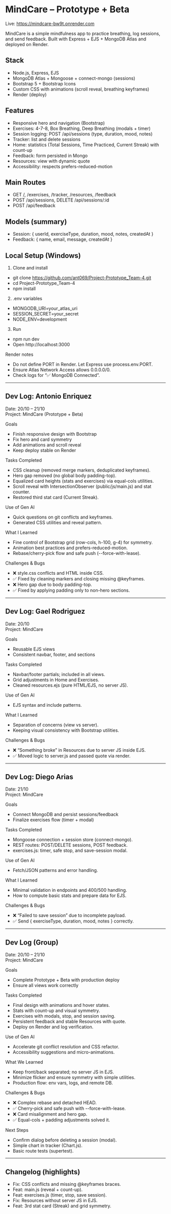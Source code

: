 # MindCare – Prototype + Beta

Live: https://mindcare-bw9t.onrender.com

MindCare is a simple mindfulness app to practice breathing, log sessions, and send feedback. Built with Express + EJS + MongoDB Atlas and deployed on Render.

## Stack
- Node.js, Express, EJS
- MongoDB Atlas + Mongoose + connect-mongo (sessions)
- Bootstrap 5 + Bootstrap Icons
- Custom CSS with animations (scroll reveal, breathing keyframes)
- Render (deploy)

## Features
- Responsive hero and navigation (Bootstrap)
- Exercises: 4-7-8, Box Breathing, Deep Breathing (modals + timer)
- Session logging: POST /api/sessions (type, duration, mood, notes)
- Tracker: list and delete sessions
- Home: statistics (Total Sessions, Time Practiced, Current Streak) with count-up
- Feedback: form persisted in Mongo
- Resources: view with dynamic quote
- Accessibility: respects prefers-reduced-motion

## Main Routes
- GET /, /exercises, /tracker, /resources, /feedback
- POST /api/sessions, DELETE /api/sessions/:id
- POST /api/feedback

## Models (summary)
- Session: { userId, exerciseType, duration, mood, notes, createdAt }
- Feedback: { name, email, message, createdAt }

## Local Setup (Windows)
1) Clone and install
- git clone https://github.com/ant069/Project-Prototype_Team-4.git
- cd Project-Prototype_Team-4
- npm install

2) .env variables
- MONGODB_URI=your_atlas_uri
- SESSION_SECRET=your_secret
- NODE_ENV=development

3) Run
- npm run dev
- Open http://localhost:3000

Render notes
- Do not define PORT in Render. Let Express use process.env.PORT.
- Ensure Atlas Network Access allows 0.0.0.0/0.
- Check logs for “✅ MongoDB Connected”.

---

## Dev Log: Antonio Enriquez

Date: 20/10 – 21/10  
Project: MindCare (Prototype + Beta)

Goals
- Finish responsive design with Bootstrap
- Fix hero and card symmetry
- Add animations and scroll reveal
- Keep deploy stable on Render

Tasks Completed
- CSS cleanup (removed merge markers, deduplicated keyframes).
- Hero gap removed (no global body padding-top).
- Equalized card heights (stats and exercises) via equal-cols utilities.
- Scroll reveal with IntersectionObserver (public/js/main.js) and stat counter.
- Restored third stat card (Current Streak).

Use of Gen AI
- Quick questions on git conflicts and keyframes.
- Generated CSS utilities and reveal pattern.

What I Learned
- Fine control of Bootstrap grid (row-cols, h-100, g-4) for symmetry.
- Animation best practices and prefers-reduced-motion.
- Rebase/cherry-pick flow and safe push (--force-with-lease).

Challenges & Bugs
- ❌ style.css conflicts and HTML inside CSS.
- ✅ Fixed by cleaning markers and closing missing @keyframes.
- ❌ Hero gap due to body padding-top.
- ✅ Fixed by applying padding only to non-hero sections.

---

## Dev Log: Gael Rodriguez

Date: 20/10  
Project: MindCare

Goals
- Reusable EJS views
- Consistent navbar, footer, and sections

Tasks Completed
- Navbar/footer partials; included in all views.
- Grid adjustments in Home and Exercises.
- Cleaned resources.ejs (pure HTML/EJS, no server JS).

Use of Gen AI
- EJS syntax and include patterns.

What I Learned
- Separation of concerns (view vs server).
- Keeping visual consistency with Bootstrap utilities.

Challenges & Bugs
- ❌ “Something broke” in Resources due to server JS inside EJS.
- ✅ Moved logic to server.js and passed quote via render.

---

## Dev Log: Diego Arias

Date: 21/10  
Project: MindCare

Goals
- Connect MongoDB and persist sessions/feedback
- Finalize exercises flow (timer + modal)

Tasks Completed
- Mongoose connection + session store (connect-mongo).
- REST routes: POST/DELETE sessions, POST feedback.
- exercises.js: timer, safe stop, and save-session modal.

Use of Gen AI
- Fetch/JSON patterns and error handling.

What I Learned
- Minimal validation in endpoints and 400/500 handling.
- How to compute basic stats and prepare data for EJS.

Challenges & Bugs
- ❌ “Failed to save session” due to incomplete payload.
- ✅ Send { exerciseType, duration, mood, notes } correctly.

---

## Dev Log (Group)

Date: 20/10 – 21/10  
Project: MindCare

Goals
- Complete Prototype + Beta with production deploy
- Ensure all views work correctly

Tasks Completed
- Final design with animations and hover states.
- Stats with count-up and visual symmetry.
- Exercises with modals, stop, and session saving.
- Persistent feedback and stable Resources with quote.
- Deploy on Render and log verification.

Use of Gen AI
- Accelerate git conflict resolution and CSS refactor.
- Accessibility suggestions and micro-animations.

What We Learned
- Keep front/back separated; no server JS in EJS.
- Minimize flicker and ensure symmetry with simple utilities.
- Production flow: env vars, logs, and remote DB.

Challenges & Bugs
- ❌ Complex rebase and detached HEAD.
- ✅ Cherry-pick and safe push with --force-with-lease.
- ❌ Card misalignment and hero gap.
- ✅ Equal-cols + padding adjustments solved it.

Next Steps
- Confirm dialog before deleting a session (modal).
- Simple chart in tracker (Chart.js).
- Basic route tests (supertest).

---

## Changelog (highlights)
- Fix: CSS conflicts and missing @keyframes braces.
- Feat: main.js (reveal + count-up).
- Feat: exercises.js (timer, stop, save session).
- Fix: Resources without server JS in EJS.
- Feat: 3rd stat card (Streak) and grid symmetry.
